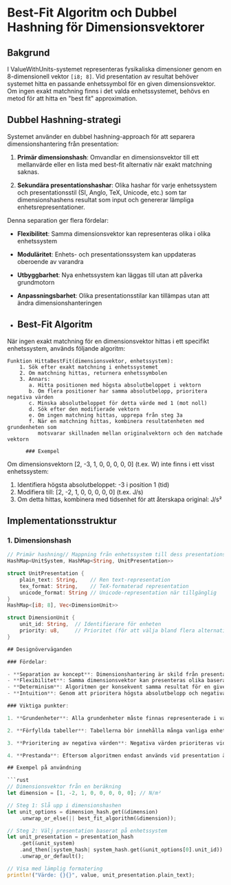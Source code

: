 # Best-Fit Algoritm och Dubbel Hashning för Dimensionsvektorer

## Bakgrund

I ValueWithUnits-systemet representeras fysikaliska dimensioner genom en 8-dimensionell vektor `[i8; 8]`. Vid presentation av resultat behöver systemet hitta en passande enhetssymbol för en given dimensionsvektor. Om ingen exakt matchning finns i det valda enhetssystemet, behövs en metod för att hitta en "best fit" approximation.

## Dubbel Hashning-strategi

Systemet använder en dubbel hashning-approach för att separera dimensionshantering från presentation:

1. **Primär dimensionshash**: Omvandlar en dimensionsvektor till ett mellanvärde eller en lista med best-fit alternativ när exakt matchning saknas.

2. **Sekundära presentationshashar**: Olika hashar för varje enhetssystem och presentationsstil (SI, Anglo, TeX, Unicode, etc.) som tar dimensionshashens resultat som input och genererar lämpliga enhetsrepresentationer.

Denna separation ger flera fördelar:
- **Flexibilitet**: Samma dimensionsvektor kan representeras olika i olika enhetssystem
- **Moduläritet**: Enhets- och presentationssystem kan uppdateras oberoende av varandra
- **Utbyggbarhet**: Nya enhetssystem kan läggas till utan att påverka grundmotorn
- **Anpassningsbarhet**: Olika presentationsstilar kan tillämpas utan att ändra dimensionshanteringen

- ## Best-Fit Algoritm

När ingen exakt matchning för en dimensionsvektor hittas i ett specifikt enhetssystem, används följande algoritm:

```
Funktion HittaBestFit(dimensionsvektor, enhetssystem):
    1. Sök efter exakt matchning i enhetssystemet
    2. Om matchning hittas, returnera enhetssymbolen
    3. Annars:
       a. Hitta positionen med högsta absolutbeloppet i vektorn
       b. Om flera positioner har samma absolutbelopp, prioritera negativa värden
       c. Minska absolutbeloppet för detta värde med 1 (mot noll)
       d. Sök efter den modifierade vektorn
       e. Om ingen matchning hittas, upprepa från steg 3a
       f. När en matchning hittas, kombinera resultatenheten med grundenheten som 
          motsvarar skillnaden mellan originalvektorn och den matchade vektorn
```

          ### Exempel

Om dimensionsvektorn [2, -3, 1, 0, 0, 0, 0, 0] (t.ex. W) inte finns i ett visst enhetssystem:

1. Identifiera högsta absolutbeloppet: -3 i position 1 (tid)
2. Modifiera till: [2, -2, 1, 0, 0, 0, 0, 0] (t.ex. J/s)
3. Om detta hittas, kombinera med tidsenhet för att återskapa original: J/s²

## Implementationsstruktur

### 1. Dimensionshash

```rust
// Primär hashning// Mappning från enhetssystem till dess presentationsformat
HashMap<UnitSystem, HashMap<String, UnitPresentation>>

struct UnitPresentation {
    plain_text: String,    // Ren text-representation
    tex_format: String,    // TeX-formaterad representation
    unicode_format: String // Unicode-representation när tillgänglig
}
HashMap<[i8; 8], Vec<DimensionUnit>>

struct DimensionUnit {
    unit_id: String,  // Identifierare för enheten
    priority: u8,     // Prioritet (för att välja bland flera alternativ)
}

## Designöverväganden

### Fördelar:

- **Separation av koncept**: Dimensionshantering är skild från presentation
- **Flexibilitet**: Samma dimensionsvektor kan presenteras olika baserat på sammanhang
- **Determinism**: Algoritmen ger konsekvent samma resultat för en given dimensionsvektor
- **Intuition**: Genom att prioritera högsta absolutbelopp och negativa värden skapas ofta fysikaliskt intuitiva enheter

### Viktiga punkter:

1. **Grundenheter**: Alla grundenheter måste finnas representerade i varje enhetssystem för att algoritmen ska fungera korrekt.

2. **Förfyllda tabeller**: Tabellerna bör innehålla många vanliga enheter som standard för att minimera behovet av algoritmen.

3. **Prioritering av negativa värden**: Negativa värden prioriteras vid reduktion för att skapa mer intuitiva bråkuttryck.

4. **Prestanda**: Eftersom algoritmen endast används vid presentation är prestandakraven måttliga.

## Exempel på användning

```rust
// Dimensionsvektor från en beräkning
let dimension = [1, -2, 1, 0, 0, 0, 0, 0]; // N/m²

// Steg 1: Slå upp i dimensionshashen
let unit_options = dimension_hash.get(&dimension)
    .unwrap_or_else(|| best_fit_algorithm(&dimension));

// Steg 2: Välj presentation baserat på enhetssystem
let unit_presentation = presentation_hash
    .get(&unit_system)
    .and_then(|system_hash| system_hash.get(&unit_options[0].unit_id))
    .unwrap_or_default();

// Visa med lämplig formatering
println!("Värde: {}{}", value, unit_presentation.plain_text);

